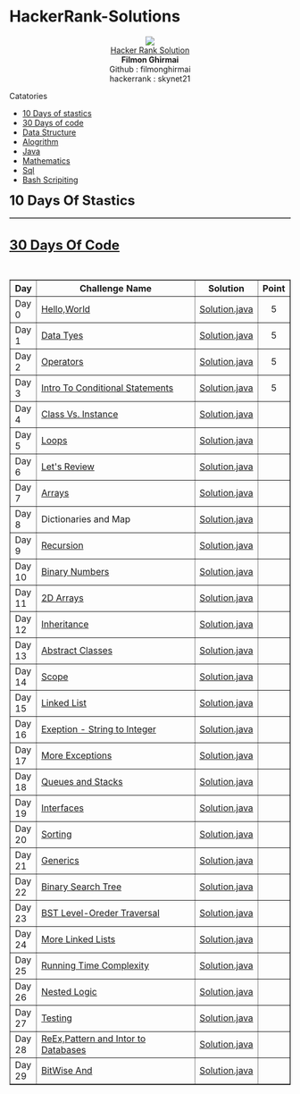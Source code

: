 # HackerRank-Solutions

<body>
	<div align="center"><img src="hr.png"></div>
	<div align="center"><u>Hacker Rank Solution</u></div>
	<div align="center"><b>Filmon Ghirmai</b></div>
	<div align="center">Github     : filmonghirmai</div>
	<div align="center">hackerrank : skynet21</div>
	</div>

<p>Catatories
<ul>
	<li><a href="">10 Days of stastics</a></li>
	<li><a href="">30 Days of code</a></li>
	<li><a href="">Data Structure</a></li>
	<li><a href="">Alogrithm</a></li>
	<li><a href="">Java</a></li>
	<li><a href="">Mathematics</a></li>
	<li><a href="">Sql</a></li>
	<li><a href="">Bash Scripiting</a></li>
	
</ul>


<div><b><font size="5">10 Days Of Stastics</font></b></div>
<table border="1"></table>
<br/>

<div><b><font size="5"><a href="www.hackerrank.com" title="HakerRank">30 Days Of Code</a></font></b></div>
<p> 
</p>
<br/>
<table border="1" cellpadding="5">
	<thead><tr>
		<th>Day</th>
		<th width="60%">Challenge Name</th>
		<th>Solution</th>
		<th>Point</th>
	</tr>
	</thead>
	<tbody>
		<tr>
			<td>Day 0</td>
			<td><a href="">Hello,World</a></td>
			<td><a href="">Solution.java</a></td>
			<td align="center">5</td>
		</tr>
		<tr>
			<td>Day 1</td>
			<td><a href="">Data Tyes</a></td>
			<td><a href="">Solution.java</a></td>
			<td align="center">5</td>
		</tr>
		<tr>
			<td>Day 2</td>
			<td><a href="">Operators</a></td>
			<td><a href="">Solution.java</a></td>
			<td align="center">5</td>
		</tr>
		<tr>
			<td>Day 3</td>
			<td><a href="">Intro To Conditional Statements</a></td>
			<td><a href="">Solution.java</a></td>
			<td align="center">5</td>
		</tr>
		<tr>
			<td>Day 4</td>
			<td><a href="">Class Vs. Instance</a></td>
			<td><a href="">Solution.java</a></td>
			<td align="center"></td>
		</tr>
		<tr>
			<td>Day 5</td>
			<td><a href="">Loops</a></td>
			<td><a href="">Solution.java</a></td>
			<td align="center"></td>
		</tr>
		<tr>
			<td>Day 6</td>
			<td><a href="">Let's Review</a></td>
			<td><a href="">Solution.java</a></td>
			<td align="center"></td>
		</tr>
		<tr>
			<td>Day 7</td>
			<td><a href="">Arrays</a></td>
			<td><a href="">Solution.java</a></td>
			<td align="center"></td>
		</tr>
		<tr>
			<td>Day 8</td>
			<td><a href=""></a>Dictionaries and Map<a></td>
			<td><a href="">Solution.java</a></td>
			<td align="center"></td>
		</tr>
		<tr>
			<td>Day 9</td>
			<td><a href="">Recursion</a></td>
			<td><a href="">Solution.java</a></td>
			<td align="center"></td>
		</tr>
		<tr>
			<td>Day 10</td>
			<td><a href="">Binary Numbers</a></td>
			<td><a href="">Solution.java</a></td>
			<td align="center"></td>
		</tr><tr>
			<td>Day 11</td>
			<td><a href="">2D Arrays</a></td>
			<td><a href="">Solution.java</a></td>
			<td align="center"></td>
		</tr><tr>
			<td>Day 12</td>
			<td><a href="">Inheritance</a></td>
			<td><a href="">Solution.java</a></td>
			<td align="center"></td>
		</tr><tr>
			<td>Day 13</td>
			<td><a href="">Abstract Classes</a></td>
			<td><a href="">Solution.java</a></td>
			<td align="center"></td>
		</tr>
		<tr>
			<td>Day 14</td>
			<td><a href="">Scope</a></td>
			<td><a href="">Solution.java</a></td>
			<td align="center"></td>
		</tr>
		<tr>
			<td>Day 15</td>
			<td><a href="">Linked List</a></td>
			<td><a href="">Solution.java</a></td>
			<td align="center"></td>
		</tr>
		<tr>
			<td>Day 16</td>
			<td><a href="">Exeption - String to Integer</a></td>
			<td><a href="">Solution.java</a></td>
			<td align="center"></td>
		</tr>
		<tr>
			<td>Day 17</td>
			<td><a href="">More Exceptions</a></td>
			<td><a href="">Solution.java</a></td>
			<td align="center"></td>
		</tr>
		<tr>
			<td>Day 18</td>
			<td><a href="">Queues and Stacks</a></td>
			<td><a href="">Solution.java</a></td>
			<td align="center"></td>
		</tr>
		<tr>
			<td>Day 19</td>
			<td><a href="">Interfaces</a></td>
			<td><a href="">Solution.java</a></td>
			<td align="center"></td>
		</tr>
		<tr>
			<td>Day 20</td>
			<td><a href="">Sorting</a></td>
			<td><a href="">Solution.java</a></td>
			<td align="center"></td>
		</tr>
		<tr>
			<td>Day 21</td>
			<td><a href="">Generics</a></td>
			<td><a href="">Solution.java</a></td>
			<td align="center"></td>
		</tr>
		<tr>
			<td>Day 22</td>
			<td><a href="">Binary Search Tree</a></td>
			<td><a href="">Solution.java</a></td>
			<td align="center"></td>
		</tr>
		<tr>
			<td>Day 23</td>
			<td><a href="">BST Level-Oreder Traversal</a></td>
			<td><a href="">Solution.java</a></td>
			<td align="center"></td>
		</tr>
		<tr>
			<td>Day 24</td>
			<td><a href="">More Linked Lists</a></td>
			<td><a href="">Solution.java</a></td>
			<td align="center"></td>
		</tr>
		<tr>
			<td>Day 25</td>
			<td><a href="">Running Time Complexity</a></td>
			<td><a href="">Solution.java</a></td>
			<td align="center"></td>
		</tr>
		<tr>
			<td>Day 26</td>
			<td><a href="">Nested Logic</a></td>
			<td><a href="">Solution.java</a></td>
			<td align="center"></td>
		</tr>
		<tr>
			<td>Day 27</td>
			<td><a href="">Testing</a></td>
			<td><a href="">Solution.java</a></td>
			<td align="center"></td>
		</tr>
		<tr>
			<td>Day 28</td>
			<td><a href="">ReEx,Pattern and Intor to Databases</a></td>
			<td><a href="">Solution.java</a></td>
			<td align="center"></td>
		</tr>
		<tr>
			<td>Day 29</td>
			<td><a href="">BitWise And</a></td>
			<td><a href="">Solution.java</a></td>
			<td align="center"></td>
		</tr>
	</tbody>
</table>
